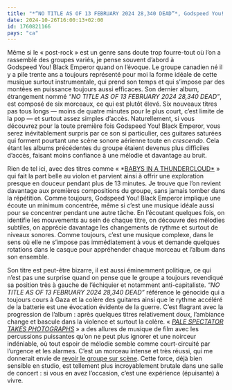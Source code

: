```yaml
---
title: "*“NO TITLE AS OF 13 FEBRUARY 2024 28,340 DEAD”*, Godspeed You! Black Emperor"
date: 2024-10-26T16:00:13+02:00
id: 1760821166 
pays: "ca"
---
```


Même si le « post-rock » est un genre sans doute trop fourre-tout où l’on a rassemblé des groupes variés, je pense souvent d’abord à Godspeed You! Black Emperor quand on l’évoque. Le groupe canadien né il y a pile trente ans a toujours représenté pour moi la forme idéale de cette musique surtout instrumentale, qui prend son temps et qui s’impose par des montées en puissance toujours aussi efficaces. Son dernier album, étrangement nommé *“NO TITLE AS OF 13 FEBRUARY 2024 28,340 DEAD”*, est composé de six morceaux, ce qui est plutôt élevé. Six nouveaux titres pas tous longs — moins de quatre minutes pour le plus court, c’est limite de la pop — et surtout assez simples d’accès. Naturellement, si vous découvrez pour la toute première fois Godspeed You! Black Emperor, vous serez inévitablement surpris par ce son si particulier, ces guitares saturées qui forment pourtant une scène sonore aérienne toute en *crescendo*. Cela étant les albums précédentes du groupe étaient devenus plus difficiles d’accès, faisant moins confiance à une mélodie et davantage au bruit.

Rien de tel ici, avec des titres comme « *[BABYS IN A THUNDERCLOUD*](https://www.youtube.com/watch?v=Lb3VKnzuDeE) » qui fait la part belle au violon et parvient ainsi à offrir une exploration presque en douceur pendant plus de 13 minutes. Je trouve que l’on revient davantage aux premières compositions du groupe, sans jamais tomber dans la répétition. Comme toujours, Godspeed You! Black Emperor implique une écoute un minimum concentrée, même si c’est une musique idéale aussi pour se concentrer pendant une autre tâche. En l’écoutant quelques fois, on identifie les mouvements au sein de chaque titre, on découvre des mélodies subtiles, on apprécie davantage les changements de rythme et surtout de niveaux sonores. Comme toujours, c’est une musique complexe, dans le sens où elle ne s’impose pas immédiatement à vous et demande quelques rotations dans le casque pour appréhender chaque morceau et l’album dans son ensemble.

Son titre est peut-être bizarre, il est aussi éminemment politique, ce qui n’est pas une surprise quand on pense que le groupe a toujours revendiqué sa position très à gauche de l’échiquier et notamment anti-capitaliste. *“NO TITLE AS OF 13 FEBRUARY 2024 28,340 DEAD”* référence le génocide qui a toujours cours à Gaza et la colère des guitares ainsi que le rythme accéléré de la batterie est une évocation évidente de la guerre. C’est flagrant avec la progression de l’album : après quelques titres relativement doux, l’ambiance change et bascule dans la violence et surtout la colère. « [*PALE SPECTATOR TAKES PHOTOGRAPHS*](https://www.youtube.com/watch?v=UvOG3SOWybE) » a des allures de musique de film avec les percussions puissantes qu’on ne peut plus ignorer et une noirceur indéniable, où tout espoir de mélodie semble comme court-circuité par l’urgence et les alarmes. C’est un morceau intense et très réussi, qui me donnerait envie de [revoir le groupe sur scène](https://voiretmanger.fr/godpseed-you-black-emperor-halle-villette-janvier-2011/). Cette force, déjà bien sensible en studio, est tellement plus incroyablement brutale dans une salle de concert : si vous en avez l’occasion, c’est une expérience (épuisante) à vivre.